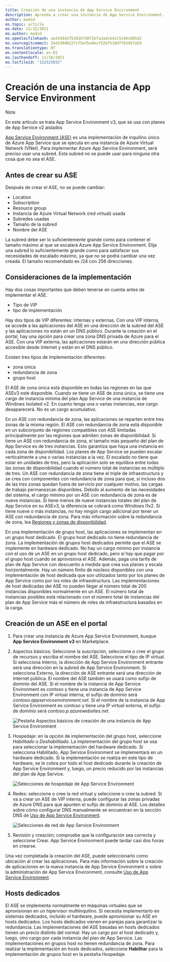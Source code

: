```yaml
---
title: Creación de una instancia de App Service Environment
description: Aprenda a crear una instancia de App Service Environment.
author: madsd
ms.topic: article
ms.date: 11/15/2021
ms.author: madsd
ms.openlocfilehash: ae243842f5201b7d8f2bfa3adcb42c5146c885d2
ms.sourcegitcommit: 2ed2d9d6227cf5e7ba9ecf52bf518dff63457a59
ms.translationtype: HT
ms.contentlocale: es-ES
ms.lasthandoff: 11/16/2021
ms.locfileid: "132525032"
---
```

# <a name="create-an-app-service-environment"></a>Creación de una instancia de App Service Environment
> [!NOTE]
> En este artículo se trata App Service Environment v3, que se usa con planes de App Service v2 aislados
> 

[App Service Environment (ASE)][Intro] es una implementación de inquilino único de Azure App Service que se ejecuta en una instancia de Azure Virtual Network (VNet). Para implementar Azure App Service Environment, será preciso usar una subred. Esta subred no se puede usar para ninguna otra cosa que no sea el ASE. 

## <a name="before-you-create-your-ase"></a>Antes de crear su ASE

Después de crear el ASE, no se puede cambiar:

- Location
- Subscription
- Resource group
- Instancia de Azure Virtual Network (red virtual) usada
- Subredes usadas
- Tamaño de la subred
- Nombre del ASE

La subred debe ser lo suficientemente grande como para contener el tamaño máximo al que se escalará Azure App Service Environment. Elija una subred lo suficientemente grande como para satisfacer sus necesidades de escalado máximo, ya que no se podrá cambiar una vez creada. El tamaño recomendado es /24 con 256 direcciones.

## <a name="deployment-considerations"></a>Consideraciones de la implementación

Hay dos cosas importantes que deben tenerse en cuenta antes de implementar el ASE.

- Tipo de VIP
- tipo de implementación

Hay dos tipos de VIP diferentes: internas y externas. Con una VIP interna, se accede a las aplicaciones del ASE en una dirección de la subred del ASE y las aplicaciones no están en un DNS público. Durante la creación en el portal, hay una opción para crear una zona DNS privada de Azure para el ASE. Con una VIP externa, las aplicaciones estarán en una dirección pública accesible desde Internet y están en el DNS público. 

Existen tres tipos de implementación diferentes:

- zona única
- redundancia de zona
- grupo host

El ASE de zona única está disponible en todas las regiones en las que ASEv3 esté disponible. Cuando se tiene un ASE de zona única, se tiene una cargo de instancia mínima del plan App Service de una instancia de Windows Isolated v2. En cuanto tenga una o varias instancias, ese cargo desaparecerá. No es un cargo acumulativo.

En un ASE con redundancia de zona, las aplicaciones se reparten entre tres zonas de la misma región. El ASE con redundancia de zona está disponible en un subconjunto de regiones compatibles con ASE limitadas principalmente por las regiones que admiten zonas de disponibilidad. Si tiene un ASE con redundancia de zona, el tamaño más pequeño del plan de App Service es de tres instancias. Esto garantiza que haya una instancia en cada zona de disponibilidad. Los planes de App Service se pueden escalar verticalmente a una o varias instancias a la vez. El escalado no tiene que estar en unidades de tres, pero la aplicación solo se equilibra entre todas las zonas de disponibilidad cuando el número total de instancias es múltiplo de tres. Un ASE con redundancia de zona tiene el triple de infraestructura y se crea con componentes con redundancia de zona para que, si incluso dos de las tres zonas quedan fuera de servicio por cualquier motivo, las cargas de trabajo permanezcan disponibles. Debido al aumento de las necesidades del sistema, el cargo mínimo por un ASE con redundancia de zona es de nueve instancias. Si tiene menos de nueve instancias totales del plan de App Service en su ASEv3, la diferencia se cobrará como Windows I1v2. Si tiene nueve o más instancias, no hay ningún cargo adicional por tener un ASE con redundancia de zona. Para más información sobre la redundancia de zona, lea [Regiones y zonas de disponibilidad](./overview-zone-redundancy.md).

En una implementación de grupo host, las aplicaciones se implementan en un grupo host dedicado. El grupo host dedicado no tiene redundancia de zona. La implementación de grupos host dedicados permite que el ASE se implemente en hardware dedicado. No hay un cargo mínimo por instancia con el uso de un ASE en un grupo host dedicado, pero sí hay que pagar por el grupo host cuando se aprovisiona el ASE. Además, paga una tarifa de plan de App Service con descuento a medida que crea sus planes y escala horizontalmente. Hay un número finito de núcleos disponibles con una implementación de host dedicada que son utilizados tanto por los planes de App Service como por los roles de infraestructura. Las implementaciones de host dedicadas del ASE no pueden llegar al número total de 200 instancias disponibles normalmente en un ASE. El número total de instancias posibles está relacionado con el número total de instancias del plan de App Service más el número de roles de infraestructura basados en la carga.

## <a name="creating-an-ase-in-the-portal"></a>Creación de un ASE en el portal

1. Para crear una instancia de Azure App Service Environment, busque **App Service Environment v3** en Marketplace.

2. Aspectos básicos:  Seleccione la suscripción, seleccione o cree el grupo de recursos y escriba el nombre del ASE.  Seleccione el tipo de IP virtual. Si selecciona Interno, la dirección de App Service Environment entrante será una dirección en la subred de App Service Environment. Si selecciona Externo, la dirección de ASE entrante será una dirección de Internet pública. El nombre del ASE también se usará como sufijo de dominio del ASE. Si el nombre de la instancia de App Service Environment es *contoso* y tiene una instancia de App Service Environment con IP virtual interna, el sufijo de dominio será *contoso.appserviceenvironment.net*. Si el nombre de la instancia de App Service Environment es *contoso* y tiene una IP virtual externa, el sufijo de dominio será *contoso.p.azurewebsites.net*. 

    ![Pestaña Aspectos básicos de creación de una instancia de App Service Environment](./media/creation/creation-basics.png)

3. Hospedaje: en la opción de implementación del grupo host, seleccione *Habilitado* o *Deshabilitado*. La implementación del grupo host se usa para seleccionar la implementación del hardware dedicado. Si selecciona Habilitado, App Service Environment se implementará en un hardware dedicado. Si la implementación se realiza en este tipo de hardware, se le cobra por todo el host dedicado durante la creación de App Service Environment y, luego, un precio reducido por las instancias del plan de App Service.

    ![Selecciones de hospedaje de App Service Environment](./media/creation/creation-hosting.png)

4. Redes: seleccione o cree la red virtual y seleccione o cree la subred. Si va a crear un ASE de VIP interna, puede configurar las zonas privadas de Azure DNS para que apunten el sufijo de dominio al ASE. Los detalles sobre cómo configurar DNS manualmente se encuentran en la sección DNS de [Uso de App Service Environment][UsingASE].

    ![Selecciones de red de App Service Environment](./media/creation/creation-networking.png)

5. Revisión y creación; compruebe que la configuración sea correcta y seleccione Crear. App Service Environment puede tardar casi dos horas en crearse. 

Una vez completada la creación del ASE, puede seleccionarlo como ubicación al crear las aplicaciones. Para más información sobre la creación de aplicaciones en la nueva instancia de App Service Environment o sobre la administración de App Service Environment, consulte [Uso de App Service Environment][UsingASE].

## <a name="dedicated-hosts"></a>Hosts dedicados

El ASE se implementa normalmente en máquinas virtuales que se aprovisionan en un hipervisor multiinquilino. Si necesita implementarlo en sistemas dedicados, incluido el hardware, puede aprovisionar su ASE en hosts dedicados. Los hosts dedicados vienen en parejas para garantizar la redundancia. Las implementaciones del ASE basadas en hosts dedicados tienen un precio distinto del normal. Hay un cargo por el host dedicado y, luego, otro cargo por cada instancia del plan de App Service. Las implementaciones en grupos host no tienen redundancia de zona. Para realizar la implementación en hosts dedicados, seleccione **Habilitar** para la implementación de grupos host en la pestaña Hospedaje.

<!--Links-->
[Intro]: ./overview.md
[UsingASE]: ./using.md
